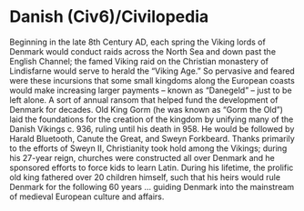 # Danish (Civ6)/Civilopedia

Beginning in the late 8th Century AD, each spring the Viking lords of Denmark would conduct raids across the North Sea and down past the English Channel; the famed Viking raid on the Christian monastery of Lindisfarne would serve to herald the “Viking Age.” So pervasive and feared were these incursions that some small kingdoms along the European coasts would make increasing larger payments – known as “Danegeld” – just to be left alone. A sort of annual ransom that helped fund the development of Denmark for decades.
Old King Gorm (he was known as “Gorm the Old”) laid the foundations for the creation of the kingdom by unifying many of the Danish Vikings c. 936, ruling until his death in 958. He would be followed by Harald Bluetooth, Canute the Great, and Sweyn Forkbeard. Thanks primarily to the efforts of Sweyn II, Christianity took hold among the Vikings; during his 27-year reign, churches were constructed all over Denmark and he sponsored efforts to force kids to learn Latin. During his lifetime, the prolific old king fathered over 20 children himself, such that his heirs would rule Denmark for the following 60 years … guiding Denmark into the mainstream of medieval European culture and affairs.